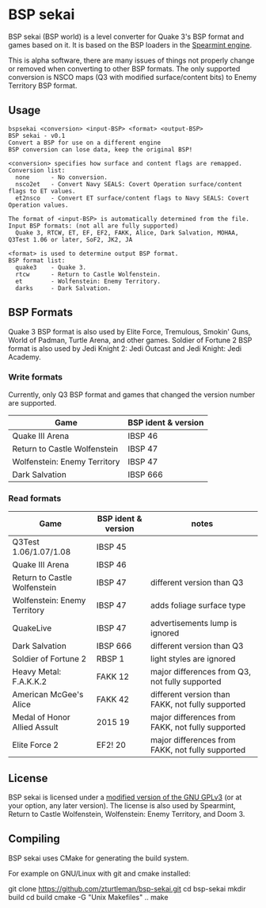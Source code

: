 # BSP sekai
BSP sekai (BSP world) is a level converter for Quake 3's BSP format and games based on it. It is based on the BSP loaders in the [Spearmint engine](http://spearmint.pw).

This is alpha software, there are many issues of things not properly change or removed when converting to other BSP formats.
The only supported conversion is NSCO maps (Q3 with modified surface/content bits) to Enemy Territory BSP format.

## Usage
```
bspsekai <conversion> <input-BSP> <format> <output-BSP>
BSP sekai - v0.1
Convert a BSP for use on a different engine
BSP conversion can lose data, keep the original BSP!

<conversion> specifies how surface and content flags are remapped.
Conversion list:
  none      - No conversion.
  nsco2et   - Convert Navy SEALS: Covert Operation surface/content flags to ET values.
  et2nsco   - Convert ET surface/content flags to Navy SEALS: Covert Operation values.

The format of <input-BSP> is automatically determined from the file.
Input BSP formats: (not all are fully supported)
  Quake 3, RTCW, ET, EF, EF2, FAKK, Alice, Dark Salvation, MOHAA, Q3Test 1.06 or later, SoF2, JK2, JA

<format> is used to determine output BSP format.
BSP format list:
  quake3    - Quake 3.
  rtcw      - Return to Castle Wolfenstein.
  et        - Wolfenstein: Enemy Territory.
  darks     - Dark Salvation.
```

## BSP Formats
Quake 3 BSP format is also used by Elite Force, Tremulous, Smokin' Guns, World of Padman, Turtle Arena, and other games.
Soldier of Fortune 2 BSP format is also used by Jedi Knight 2: Jedi Outcast and Jedi Knight: Jedi Academy.

### Write formats
Currently, only Q3 BSP format and games that changed the version number are supported.

Game | BSP ident & version
---- | ----
Quake III Arena              | IBSP 46
Return to Castle Wolfenstein | IBSP 47
Wolfenstein: Enemy Territory | IBSP 47
Dark Salvation               | IBSP 666

### Read formats
Game | BSP ident & version | notes
---- | ---- | ----
Q3Test 1.06/1.07/1.08        | IBSP 45
Quake III Arena              | IBSP 46
Return to Castle Wolfenstein | IBSP 47  | different version than Q3
Wolfenstein: Enemy Territory | IBSP 47  | adds foliage surface type
QuakeLive                    | IBSP 47  | advertisements lump is ignored
Dark Salvation               | IBSP 666 | different version than Q3
Soldier of Fortune 2         | RBSP 1   | light styles are ignored
Heavy Metal: F.A.K.K.2       | FAKK 12  | major differences from Q3, not fully supported
American McGee's Alice       | FAKK 42  | different version than FAKK, not fully supported
Medal of Honor Allied Assult | 2015 19  | major differences from FAKK, not fully supported
Elite Force 2                | EF2! 20  | major differences from FAKK, not fully supported

## License
BSP sekai is licensed under a [modified version of the GNU GPLv3](https://github.com/zturtleman/bsp-sekai/blob/master/COPYING.txt#L625) (or at your option, any later version). The license is also used by Spearmint, Return to Castle Wolfenstein, Wolfenstein: Enemy Territory, and Doom 3.

## Compiling
BSP sekai uses CMake for generating the build system.

For example on GNU/Linux with git and cmake installed:

  git clone https://github.com/zturtleman/bsp-sekai.git
  cd bsp-sekai
  mkdir build
  cd build
  cmake -G "Unix Makefiles" ..
  make

